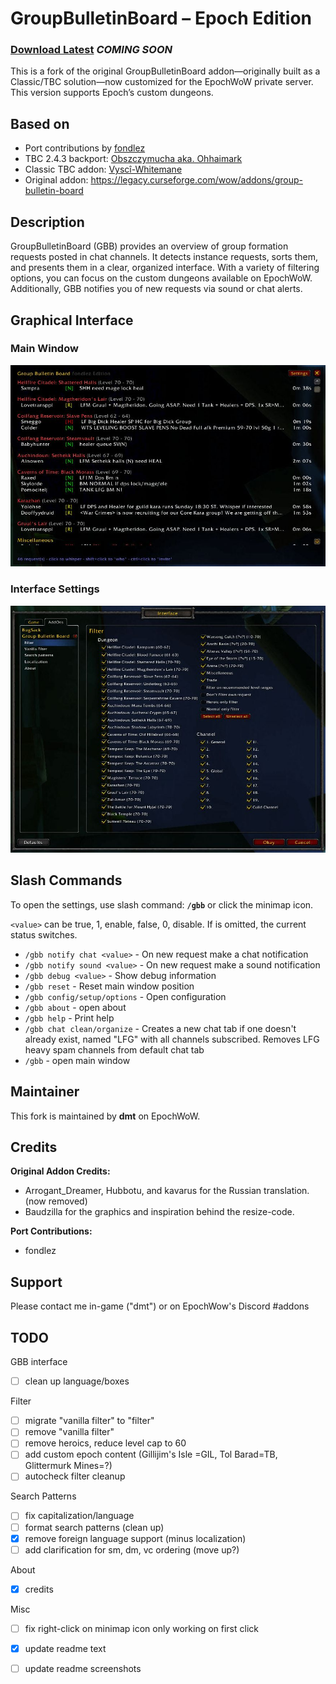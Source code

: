 # GroupBulletinBoard – Epoch Edition

### [Download Latest](https://github.com/GroupBulletinBoard-Epoch/GroupBulletinBoard-Epoch/releases/latest) *COMING SOON*

This is a fork of the original GroupBulletinBoard addon—originally built as a Classic/TBC solution—now customized for the EpochWoW private server. This version supports Epoch’s custom dungeons.

## Based on

- Port contributions by [fondlez](https://github.com/fondlez/GroupBulletinBoard)
- TBC 2.4.3 backport: [Obszczymucha aka. Ohhaimark](https://codeberg.org/obszczymucha/group-bulletin-board-tbc)
- Classic TBC addon: [Vyscî-Whitemane](https://github.com/Vysci/LFG-Bulletin-Board)
- Original addon: https://legacy.curseforge.com/wow/addons/group-bulletin-board

## Description

GroupBulletinBoard (GBB) provides an overview of group formation requests posted in chat channels. It detects instance requests, sorts them, and presents them in a clear, organized interface. With a variety of filtering options, you can focus on the custom dungeons available on EpochWoW. Additionally, GBB notifies you of new requests via sound or chat alerts.

## Graphical Interface

### Main Window
![Main Window screenshot](doc/img/addon-gbb-1.0.0-main.jpg)

### Interface Settings
![Interface Settings screenshot](doc/img/addon-gbb-1.0.0-settings.jpg)

## Slash Commands
To open the settings, use slash command: **`/gbb`** or click the minimap icon.

`<value>` can be true, 1, enable, false, 0, disable. If <value> is omitted, the 
current status switches.

* `/gbb notify chat <value>` - On new request make a chat notification
* `/gbb notify sound <value>` - On new request make a sound notification
* `/gbb debug <value>` - Show debug information
* `/gbb reset` -  Reset main window position
* `/gbb config/setup/options` - Open configuration
* `/gbb about` - open about
* `/gbb help` - Print help
* `/gbb chat clean/organize` - Creates a new chat tab if one doesn't already 
exist, named \"LFG\" with all channels subscribed. Removes LFG heavy spam 
channels from default chat tab
* `/gbb` - open main window

## Maintainer

This fork is maintained by **dmt** on EpochWoW.

## Credits

**Original Addon Credits:**
  - Arrogant_Dreamer, Hubbotu, and kavarus for the Russian translation. (now removed)
  - Baudzilla for the graphics and inspiration behind the resize-code.

**Port Contributions:** 
  - fondlez

## Support

Please contact me in-game ("dmt") or on EpochWow's Discord #addons

## TODO

GBB interface
- [ ] clean up language/boxes

Filter
- [ ] migrate "vanilla filter" to "filter"
- [ ] remove "vanilla filter"
- [ ] remove heroics, reduce level cap to 60
- [ ] add custom epoch content (Gillijim's Isle =GIL, Tol Barad=TB, Glittermurk Mines=?) 
- [ ] autocheck filter cleanup

Search Patterns
- [ ] fix capitalization/language
- [ ] format search patterns (clean up)
- [x] remove foreign language support (minus localization)
- [ ] add clarification for sm, dm, vc ordering (move up?)

About
- [x] credits

Misc
- [ ] fix right-click on minimap icon only working on first click
- [x] update readme text
- [ ] update readme screenshots






